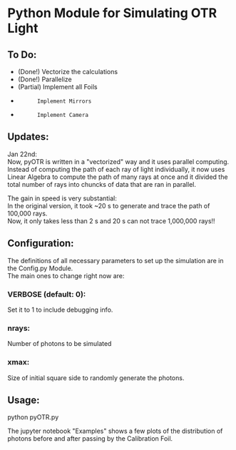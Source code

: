 # Python Module for Simulating OTR Light

## To Do:    
- (Done!)   Vectorize the calculations
- (Done!)   Parallelize
- (Partial) Implement all Foils
-           Implement Mirrors
-           Implement Camera

## Updates:
Jan 22nd:    
Now, pyOTR is written in a "vectorized" way and it uses parallel computing.
Instead of computing the path of each ray of light individually, it now
uses Linear Algebra to compute the path of many rays at once and it
divided the total number of rays into chuncks of data that are ran in parallel.

The gain in speed is very substantial:     
In the original version, it took ~20 s to generate and trace the path of 100,000 rays.    
Now, it only takes less than 2 s and 20 s can not trace 1,000,000 rays!!

## Configuration:
The definitions of all necessary parameters to set up the simulation are in the Config.py Module.    
The main ones to change right now are:

### VERBOSE (default: 0):
Set it to 1 to include debugging info.

### nrays:
Number of photons to be simulated

### xmax:
Size of initial square side to randomly generate the photons.

## Usage:
python pyOTR.py

The jupyter notebook "Examples" shows a few plots of the distribution of photons before and after passing by the Calibration Foil.